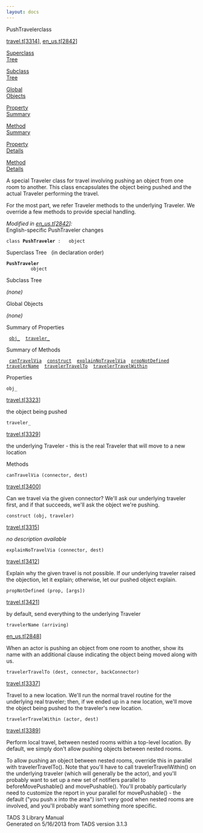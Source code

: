 ```yaml
---
layout: docs
---
```

<span class="title">PushTraveler</span><span class="type">class</span>

[travel.t](../file/travel.t.html)\[[3314](../source/travel.t.html#3314)\],
[en_us.t](../file/en_us.t.html)\[[2842](../source/en_us.t.html#2842)\]

[Superclass  
Tree](#_SuperClassTree_)

[Subclass  
Tree](#_SubClassTree_)

[Global  
Objects](#_ObjectSummary_)

[Property  
Summary](#_PropSummary_)

[Method  
Summary](#_MethodSummary_)

[Property  
Details](#_Properties_)

[Method  
Details](#_Methods_)

<div class="fdesc">

A special Traveler class for travel involving pushing an object from one
room to another. This class encapsulates the object being pushed and the
actual Traveler performing the travel.

For the most part, we refer Traveler methods to the underlying Traveler.
We override a few methods to provide special handling.

*Modified in
[en_us.t](../file/en_us.t.html)\[[2842](../source/en_us.t.html#2842)\]:*  
English-specific PushTraveler changes

`class `**`PushTraveler`**` :   object`

</div>

<span id="_SuperClassTree_"></span>

<div class="mjhd">

<span class="hdln">Superclass Tree</span>   (in declaration order)

</div>

**`PushTraveler`**  
`         object`  
<span id="_SubClassTree_"></span>

<div class="mjhd">

<span class="hdln">Subclass Tree</span>  

</div>

*(none)* <span id="_ObjectSummary_"></span>

<div class="mjhd">

<span class="hdln">Global Objects</span>  

</div>

*(none)* <span id="_PropSummary_"></span>

<div class="mjhd">

<span class="hdln">Summary of Properties</span>  

</div>

` `[`obj_`](#obj_)`  `[`traveler_`](#traveler_)`  `

<span id="_MethodSummary_"></span>

<div class="mjhd">

<span class="hdln">Summary of Methods</span>  

</div>

` `[`canTravelVia`](#canTravelVia)`  `[`construct`](#construct)`  `[`explainNoTravelVia`](#explainNoTravelVia)`  `[`propNotDefined`](#propNotDefined)`  `[`travelerName`](#travelerName)`  `[`travelerTravelTo`](#travelerTravelTo)`  `[`travelerTravelWithin`](#travelerTravelWithin)`  `

<span id="_Properties_"></span>

<div class="mjhd">

<span class="hdln">Properties</span>  

</div>

<span id="obj_"></span>

`obj_`

[travel.t](../file/travel.t.html)\[[3323](../source/travel.t.html#3323)\]

<div class="desc">

the object being pushed

</div>

<span id="traveler_"></span>

`traveler_`

[travel.t](../file/travel.t.html)\[[3329](../source/travel.t.html#3329)\]

<div class="desc">

the underlying Traveler - this is the real Traveler that will move to a
new location

</div>

<span id="_Methods_"></span>

<div class="mjhd">

<span class="hdln">Methods</span>  

</div>

<span id="canTravelVia"></span>

`canTravelVia (connector, dest)`

[travel.t](../file/travel.t.html)\[[3400](../source/travel.t.html#3400)\]

<div class="desc">

Can we travel via the given connector? We'll ask our underlying traveler
first, and if that succeeds, we'll ask the object we're pushing.

</div>

<span id="construct"></span>

`construct (obj, traveler)`

[travel.t](../file/travel.t.html)\[[3315](../source/travel.t.html#3315)\]

<div class="desc">

*no description available*

</div>

<span id="explainNoTravelVia"></span>

`explainNoTravelVia (connector, dest)`

[travel.t](../file/travel.t.html)\[[3412](../source/travel.t.html#3412)\]

<div class="desc">

Explain why the given travel is not possible. If our underlying traveler
raised the objection, let it explain; otherwise, let our pushed object
explain.

</div>

<span id="propNotDefined"></span>

`propNotDefined (prop, [args])`

[travel.t](../file/travel.t.html)\[[3421](../source/travel.t.html#3421)\]

<div class="desc">

by default, send everything to the underlying Traveler

</div>

<span id="travelerName"></span>

`travelerName (arriving)`

[en_us.t](../file/en_us.t.html)\[[2848](../source/en_us.t.html#2848)\]

<div class="desc">

When an actor is pushing an object from one room to another, show its
name with an additional clause indicating the object being moved along
with us.

</div>

<span id="travelerTravelTo"></span>

`travelerTravelTo (dest, connector, backConnector)`

[travel.t](../file/travel.t.html)\[[3337](../source/travel.t.html#3337)\]

<div class="desc">

Travel to a new location. We'll run the normal travel routine for the
underlying real traveler; then, if we ended up in a new location, we'll
move the object being pushed to the traveler's new location.

</div>

<span id="travelerTravelWithin"></span>

`travelerTravelWithin (actor, dest)`

[travel.t](../file/travel.t.html)\[[3389](../source/travel.t.html#3389)\]

<div class="desc">

Perform local travel, between nested rooms within a top-level location.
By default, we simply don't allow pushing objects between nested rooms.

To allow pushing an object between nested rooms, override this in
parallel with travelerTravelTo(). Note that you'll have to call
travelerTravelWithin() on the underlying traveler (which will generally
be the actor), and you'll probably want to set up a new set of notifiers
parallel to beforeMovePushable() and movePushable(). You'll probably
particularly need to customize the report in your parallel for
movePushable() - the default ("you push x into the area") isn't very
good when nested rooms are involved, and you'll probably want something
more specific.

</div>

<div class="ftr">

TADS 3 Library Manual  
Generated on 5/16/2013 from TADS version 3.1.3

</div>
